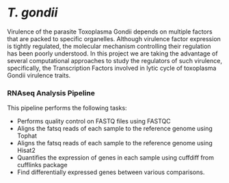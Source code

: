 # *T. gondii*
Virulence of the parasite Toxoplasma Gondii depends on multiple factors that are packed to specific organelles. Although virulence factor expression is tightly regulated, the molecular mechanism controlling their regulation has been poorly understood. In this project we are taking the advantage of several computational approaches to study the regulators of such virulence, specifically, the Transcription Factors involved in lytic cycle of toxoplasma Gondii virulence traits.

### RNAseq Analysis Pipeline 

This pipeline performs the following tasks:
* Performs quality control on FASTQ files using FASTQC
* Aligns the fatsq reads of each sample to the reference genome using Tophat
* Aligns the fatsq reads of each sample to the reference genome using Hisat2
* Quantifies the expression of genes in each sample using cuffdiff from cufflinks package
* Find differentially expressed genes between various comparisons. 
